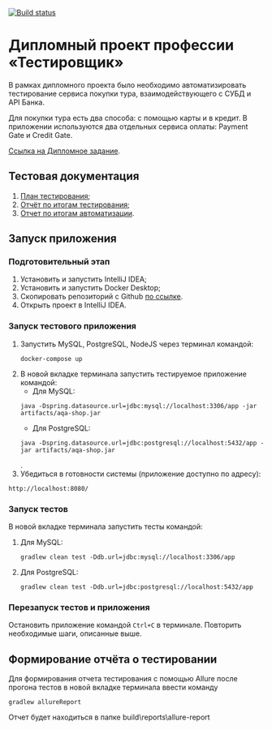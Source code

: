 [![Build status](https://ci.appveyor.com/api/projects/status/6a8j8l5vhj9i93qg?svg=true)](https://ci.appveyor.com/project/Cossmoz61571/diploma)


Дипломный проект профессии «Тестировщик»
==================

В рамках дипломного проекта было необходимо автоматизировать тестирование сервиса покупки тура, взаимодействующего с СУБД и API Банка.

Для покупки тура есть два способа: с помощью карты и в кредит. В приложении используются два отдельных сервиса оплаты: Payment Gate и Credit Gate.

[Ссылка на Дипломное задание](https://github.com/netology-code/qa-diploma).

## Тестовая документация
1. [План тестирования](https://github.com/Cossmoz/Diploma/blob/master/Documents/Plan.md);
1. [Отчёт по итогам тестирования](https://github.com/Cossmoz/Diploma/blob/master/Documents/Report.md);
1. [Отчет по итогам автоматизации](https://github.com/Cossmoz/Diploma/blob/master/Documents/Summary.md).

## Запуск приложения
### Подготовительный этап
1. Установить и запустить IntelliJ IDEA;
1. Установить и запустить Docker Desktop;
1. Скопировать репозиторий с Github [по ссылке](https://github.com/Cossmoz/Diploma).
1. Открыть проект в IntelliJ IDEA.

### Запуск тестового приложения
1. Запустить MySQL, PostgreSQL, NodeJS через терминал командой:
   ```
   docker-compose up
   ```
1. В новой вкладке терминала запустить тестируемое приложение командой:
    * Для MySQL:
   ```
   java -Dspring.datasource.url=jdbc:mysql://localhost:3306/app -jar artifacts/aqa-shop.jar
   ```
    * Для PostgreSQL:
   ```
   java -Dspring.datasource.url=jdbc:postgresql://localhost:5432/app -jar artifacts/aqa-shop.jar
   ```
   .
1. Убедиться в готовности системы (приложение доступно по адресу):
```
http://localhost:8080/
```

### Запуск тестов
В новой вкладке терминала запустить тесты командой:
1. Для MySQL:
   ```
   gradlew clean test -Ddb.url=jdbc:mysql://localhost:3306/app
   ```
1. Для PostgreSQL:
   ```
   gradlew clean test -Ddb.url=jdbc:postgresql://localhost:5432/app
   ```

### Перезапуск тестов и приложения
Остановить приложение командой `Ctrl+С` в терминале. Повторить необходимые шаги, описанные выше.

## Формирование отчёта о тестировании
Для формирования отчета тестирования с помощью Allure после прогона тестов в новой вкладке терминала ввести команду
```
gradlew allureReport
```
Отчет будет находиться в папке build\reports\allure-report